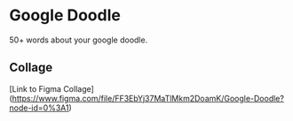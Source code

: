 # Google Doodle

50+ words about your google doodle.

## Collage
[Link to Figma Collage] (https://www.figma.com/file/FF3EbYj37MaTlMkm2DoamK/Google-Doodle?node-id=0%3A1)